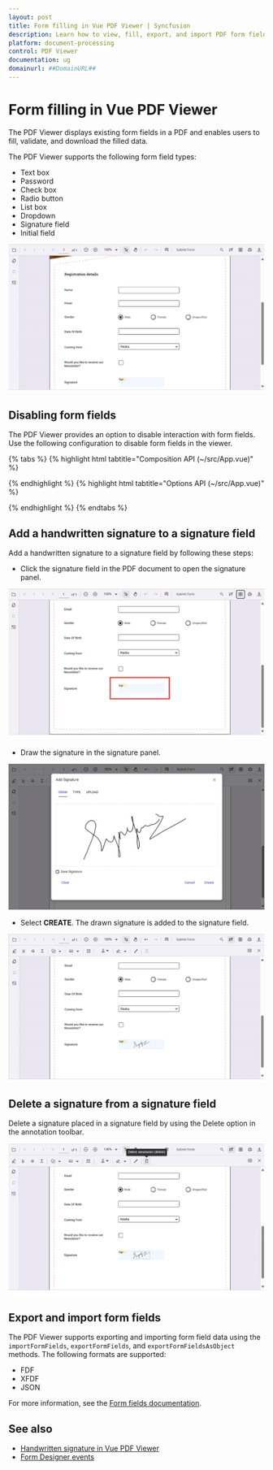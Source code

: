 ```yaml
---
layout: post
title: Form filling in Vue PDF Viewer | Syncfusion
description: Learn how to view, fill, export, and import PDF form fields using the Syncfusion Vue PDF Viewer, including disabling interaction and working with signatures.
platform: document-processing
control: PDF Viewer
documentation: ug
domainurl: ##DomainURL##
---
```


# Form filling in Vue PDF Viewer

The PDF Viewer displays existing form fields in a PDF and enables users to fill, validate, and download the filled data.

The PDF Viewer supports the following form field types:

* Text box
* Password
* Check box
* Radio button
* List box
* Dropdown
* Signature field
* Initial field

![Form filling in Vue PDF Viewer](./images/form-filling.png)

## Disabling form fields

The PDF Viewer provides an option to disable interaction with form fields. Use the following configuration to disable form fields in the viewer.

{% tabs %}
{% highlight html tabtitle="Composition API (~/src/App.vue)" %}

<template>
  <div id="app">
    <ejs-pdfviewer id="pdfViewer"
                   :documentPath="documentPath"
                   :resourceUrl="resourceUrl"
                   :enableFormDesigner="false">
    </ejs-pdfviewer>
  </div>
</template>

<script setup>

import {
  PdfViewerComponent as EjsPdfviewer, Toolbar, Magnification, Navigation, Annotation, LinkAnnotation,
  ThumbnailView, BookmarkView, TextSelection, TextSearch, FormFields, FormDesigner
} from '@syncfusion/ej2-vue-pdfviewer';
import { provide } from 'vue';

const documentPath = "https://cdn.syncfusion.com/content/pdf/pdf-succinctly.pdf";
const resourceUrl = "https://cdn.syncfusion.com/ej2/31.1.17/dist/ej2-pdfviewer-lib";

provide('PdfViewer', [Toolbar, Magnification, Navigation, Annotation, LinkAnnotation, ThumbnailView, BookmarkView,
  TextSelection, TextSearch, FormFields, FormDesigner]);

</script>

{% endhighlight %}
{% highlight html tabtitle="Options API (~/src/App.vue)" %}

<template>
  <div id="app">
    <ejs-pdfviewer id="pdfViewer"
                   :documentPath="documentPath"
                   :resourceUrl="resourceUrl"
                   :enableFormDesigner="false">
    </ejs-pdfviewer>
  </div>
</template>

<script>

import {
  PdfViewerComponent, Toolbar, Magnification, Navigation, Annotation, LinkAnnotation,
  ThumbnailView, BookmarkView, TextSelection, TextSearch, FormFields, FormDesigner
} from '@syncfusion/ej2-vue-pdfviewer';

export default {
  name: "App",
  components: {
    "ejs-pdfviewer": PdfViewerComponent
  },
  data() {
    return {
      documentPath: "https://cdn.syncfusion.com/content/pdf/pdf-succinctly.pdf",
      resourceUrl: "https://cdn.syncfusion.com/ej2/31.1.17/dist/ej2-pdfviewer-lib"
    };
  },
  provide: {
    PdfViewer: [Toolbar, Magnification, Navigation, Annotation, LinkAnnotation, ThumbnailView, BookmarkView,
      TextSelection, TextSearch, FormFields, FormDesigner]
  }
};

</script>

{% endhighlight %}
{% endtabs %}

## Add a handwritten signature to a signature field

Add a handwritten signature to a signature field by following these steps:

* Click the signature field in the PDF document to open the signature panel.

![Signature field in Vue PDF Viewer](./images/form-filling-signature.png)

* Draw the signature in the signature panel.

![Signature panel in Vue PDF Viewer](./images/form-filling-signature-dialog.png)

* Select **CREATE**. The drawn signature is added to the signature field.

![Signature added in Vue PDF Viewer](./images/form-filling-signature-signed.png)

## Delete a signature from a signature field

Delete a signature placed in a signature field by using the Delete option in the annotation toolbar.

![Deleting a signature in Vue PDF Viewer](./images/form-filling-signature-del.png)

## Export and import form fields

The PDF Viewer supports exporting and importing form field data using the `importFormFields`, `exportFormFields`, and `exportFormFieldsAsObject` methods. The following formats are supported:

* FDF
* XFDF
* JSON

For more information, see the [Form fields documentation](https://help.syncfusion.com/document-processing/pdf/pdf-viewer/vue/form-designer/create-programmatically#export-and-import-form-fields).

## See also

* [Handwritten signature in Vue PDF Viewer](./annotations/signature-annotation)
* [Form Designer events](./form-designer/form-field-events)
